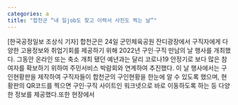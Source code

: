 ```yaml
---
categories: a
title: "합천군 “내 일job도 찾고 이력서 사진도 찍는 날”"
---
```

[한국공정일보 조상식 기자] 합천군은 24일 군민체육공원 잔디광장에서 구직자에게 다양한 고용정보와 취업기회를 제공하기 위해 2022년 구인·구직 만남의 날 행사를 개최했다. 그동안 온라인 또는 축소 개최 됐던 예년과는 달리 코로나19 안정기로 보다 많은 참여자를 확보하기 위하여 주민서비스 박람회와 연계하여 추진했다. 이 날 행사에서는 구인현황판을 제작하여 구직자들이 합천군의 구인현황을 한눈에 알 수 있도록 했으며, 현황판의 QR코드를 찍으면 구인·구직 사이트인 워크넷으로 바로 이동하도록 하는 등 다양한 정보를 제공했다.또한 현장에서